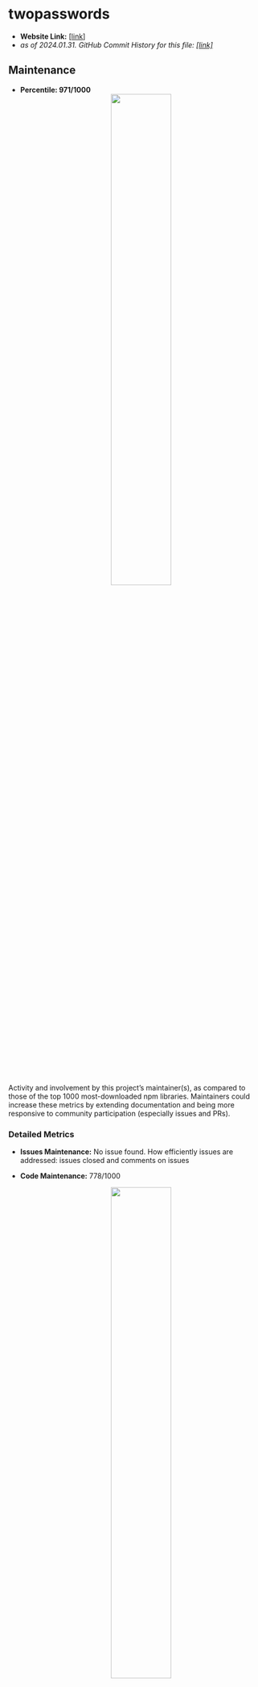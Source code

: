 # twopasswords

- **Website Link:** [[link](https://github.com/gennadis/twopasswords)]
- *as of 2024.01.31. GitHub Commit History for this file: [[link]](https://github.com/gennadis/twopasswords/commits/main/)*

## Maintenance

- **Percentile: 971/1000** <center><img src="./images/gennadis_twopasswords/maintenance.png" width="50%"></center>

Activity and involvement by this project’s maintainer(s), as compared to those of the top 1000 most-downloaded npm libraries. Maintainers could increase these metrics by extending documentation and being more responsive to community participation (especially issues and PRs).

### Detailed Metrics

- **Issues Maintenance:** No issue found.
  How efficiently issues are addressed: issues closed and comments on issues

- **Code Maintenance:** 778/1000 <center><img src="./images/gennadis_twopasswords/code_maintenance.png" width="50%"></center>
  How efficiently code changes are addressed: commits and PRs closed, commit activity

- **Community Documentation:** 638/1000<center><img src="./images/gennadis_twopasswords/community_documentation.png" width="50%"></center>

  Support for the community to participate: issue and PR templates, code of conduct, governance, etc.

- **Maintainer History:** 978/1000 <center><img src="./images/gennadis_twopasswords/maintainer_history.png" width="50%"></center>

  Maintainer experience: maintainers' other projects



## Contribution

- **Percentile: 1000/1000** <center><img src="./images/gennadis_twopasswords/contribution.png" width="50%"></center>

Activity and involvement by this project’s contributors, as compared to those of the top 1000 most-downloaded npm libraries. Fostering and encouraging more contribution and participation would increase these metrics.

### Detailed Metrics

- **Contributor Participation:** 1000/1000 <center><img src="./images/gennadis_twopasswords/contributor_participation.png" width="50%"></center>
  Activity in discussion and participation: number of contributors, comments made, quality of comments

- **Code Contribution:** No commit and pull request found in last 7 months.
  Ability to add to the codebase: commits and PRs

- **Contributor Growth:** No contributor growth found in last 7 months.

  How the project is scaling in size: change in contributors, PRs

  

## Popularity

- **Percentile: 996/1000** <center><img src="./images/gennadis_twopasswords/popularity.png" width="50%"></center>

Activity and usage by this project’s consumers, as compared to those of the top 1000 most-downloaded npm libraries. Spreading this project to more users and maintaining it over time increases these metrics.

### Detailed Metrics

- **Stars and Watches**: 997/1000 <center><img src="./images/gennadis_twopasswords/stars_and_watches.png" width="50%"></center>

  How much consumers follow this project: stargazers, watchers

- **Forks**: No fork found.

  How much consumers build off this project: forks

- **Project Maturity:** : 994/1000 <center><img src="./images/gennadis_twopasswords/project_maturity.png" width="50%"></center> 

  Size and age of repo: creation time, versions

- **Downstream Dependents**:  No downstream dependent found.

  For projects producing packages and dependencies, how many downstream projects rely on them



## Code Quality

- **Percentile: 755/1000** <center><img src="./images/gennadis_twopasswords/code_quality.png" width="50%"></center>

Security and review of the project’s code, as compared to those of the top 1000 most-downloaded npm libraries. Contributors can increase these metrics by maintaining the dependencies and setting up automated testing and procedural reviews.

### Detailed Metrics

- **Dependencies Health:** 418/1000 <center><img src="./images/gennadis_twopasswords/dependencies_health.png" width="50%"></center>

  Mitigation of dependency vulnerabilities: dependency versions, reported vulnerabilities

- **Testing Quality:** No test found.
  Scale of automated tests: workflow runs, check runs, code authors

- **Review Coverage:** 924/1000 <center><img src="./images/gennadis_twopasswords/review_coverage.png" width="50%"></center>

  Scale of manual code reviews: contributors and reviewers per code portion